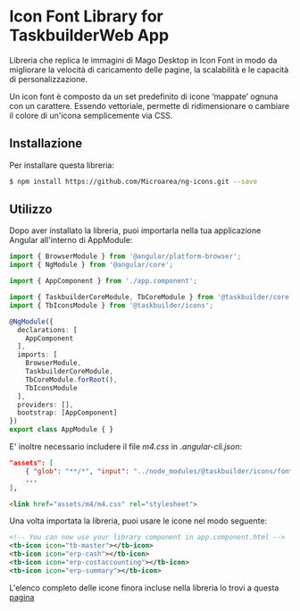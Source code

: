 # Icon Font Library for TaskbuilderWeb App

Libreria che replica le immagini di Mago Desktop in Icon Font in modo da migliorare la velocità di caricamento delle pagine, la scalabilità e le capacità di personalizzazione.

Un icon font è composto da un set predefinito di icone ‘mappate’ ognuna con un carattere. Essendo vettoriale, permette di ridimensionare o cambiare il colore di un'icona semplicemente via CSS.

## Installazione

Per installare questa libreria:

```bash
$ npm install https://github.com/Microarea/ng-icons.git --save
```

## Utilizzo

Dopo aver installato la libreria, puoi importarla nella tua applicazione Angular all'interno di AppModule:

```typescript
import { BrowserModule } from '@angular/platform-browser';
import { NgModule } from '@angular/core';

import { AppComponent } from './app.component';

import { TaskbuilderCoreModule, TbCoreModule } from '@taskbuilder/core';
import { TbIconsModule } from '@taskbuilder/icons';

@NgModule({
  declarations: [
    AppComponent
  ],
  imports: [
    BrowserModule,
    TaskbuilderCoreModule,
    TbCoreModule.forRoot(),
    TbIconsModule
  ],
  providers: [],
  bootstrap: [AppComponent]
})
export class AppModule { }
```

E' inoltre necessario includere il file *m4.css* in *.angular-cli.json*:

```json
"assets": [
    { "glob": "**/*", "input": "../node_modules/@taskbuilder/icons/fonts/", "output": "./assets/m4" },
    ...
],
```


```html
<link href="assets/m4/m4.css" rel="stylesheet">
```

Una volta importata la libreria, puoi usare le icone nel modo seguente:

```xml
<!-- You can now use your library component in app.component.html -->
<tb-icon icon="tb-master"></tb-icon>
<tb-icon icon="erp-cash"></tb-icon>
<tb-icon icon="erp-costaccounting"></tb-icon>
<tb-icon icon="erp-summary"></tb-icon>
```

L'elenco completo delle icone finora incluse nella libreria lo trovi a questa [pagina](http://microarea.github.io/)
